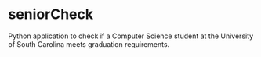 # seniorCheck
Python application to check if a Computer Science student at the University of South Carolina meets graduation requirements.
